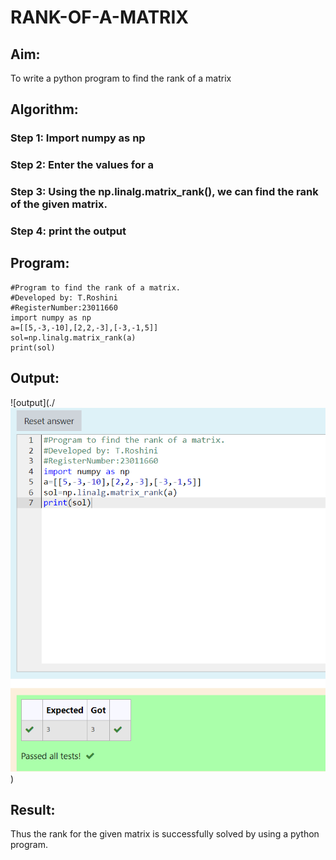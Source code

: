 # RANK-OF-A-MATRIX
## Aim:
To write a python program to find the rank of a matrix
## Algorithm:
### Step 1: Import numpy as np
### Step 2: Enter the values for a
### Step 3: Using the np.linalg.matrix_rank(), we can find the rank of the given matrix.
### Step 4: print the output
## Program:
```
#Program to find the rank of a matrix.
#Developed by: T.Roshini
#RegisterNumber:23011660
import numpy as np
a=[[5,-3,-10],[2,2,-3],[-3,-1,5]]
sol=np.linalg.matrix_rank(a)
print(sol)
```
## Output:
![output](./![Alt text](<rank of matrix.png>))
## Result:
Thus the rank for the given matrix is successfully solved by  using a python program.
